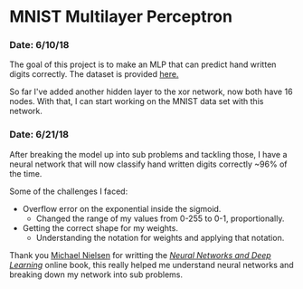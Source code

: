 # MNIST Multilayer Perceptron 

### Date: 6/10/18

The goal of this project is to make an MLP that can predict hand written digits
correctly. The dataset is provided [here.](http://yann.lecun.com/exdb/mnist/)

So far I've added another hidden layer to the xor network, now both have 16 
nodes. With that, I can start working on the MNIST data set with this network.

### Date: 6/21/18

After breaking the model up into sub problems and tackling those, I have a 
neural network that will now classify hand written digits correctly ~96% of the
time.

Some of the challenges I faced:
  - Overflow error on the exponential inside the sigmoid.
    - Changed the range of my values from 0-255 to 0-1, proportionally.
  - Getting the correct shape for my weights.
    - Understanding the notation for weights and applying that notation.

Thank you [Michael Nielsen](http://michaelnielsen.org/) for writting the
_[Neural Networks and Deep Learning](http://neuralnetworksanddeeplearning.com/)_
 online book, this really helped me understand neural networks and breaking down
my network into sub problems.
